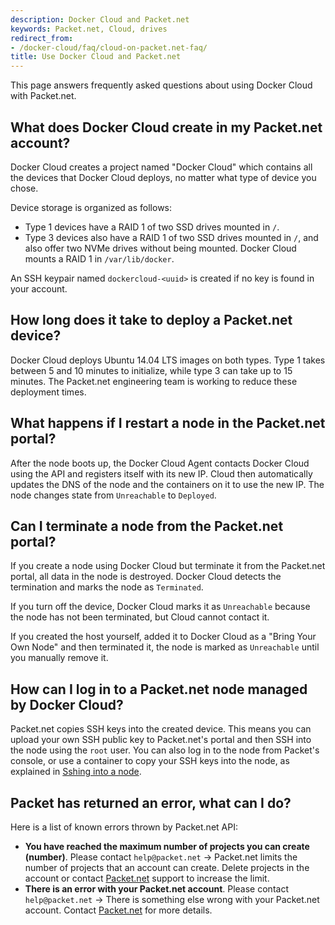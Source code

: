 ```yaml
---
description: Docker Cloud and Packet.net
keywords: Packet.net, Cloud, drives
redirect_from:
- /docker-cloud/faq/cloud-on-packet.net-faq/
title: Use Docker Cloud and Packet.net
---
```


This page answers frequently asked questions about using Docker Cloud with Packet.net.

## What does Docker Cloud create in my Packet.net account?

Docker Cloud creates a project named "Docker Cloud" which contains all the devices that Docker Cloud deploys, no matter what type of device you chose.

Device storage is organized as follows:

- Type 1 devices have a RAID 1 of two SSD drives mounted in `/`.
- Type 3 devices also have a RAID 1 of two SSD drives mounted in `/`, and also offer two NVMe drives without being mounted. Docker Cloud mounts a RAID 1 in `/var/lib/docker`.

An SSH keypair named `dockercloud-<uuid>` is created if no key is found in your account.

## How long does it take to deploy a Packet.net device?

Docker Cloud deploys Ubuntu 14.04 LTS images on both types. Type 1 takes between
5 and 10 minutes to initialize, while type 3 can take up to 15 minutes. The Packet.net engineering team is working to reduce these deployment times.

## What happens if I restart a node in the Packet.net portal?

After the node boots up, the Docker Cloud Agent contacts Docker Cloud using the
API and registers itself with its new IP. Cloud then automatically updates the
DNS of the node and the containers on it to use the new IP. The node changes
state from `Unreachable` to `Deployed`.

## Can I terminate a node from the Packet.net portal?

If you create a node using Docker Cloud but terminate it from the Packet.net
portal, all data in the node is destroyed. Docker Cloud detects the termination
and marks the node as `Terminated`.

If you turn off the device, Docker Cloud marks it as `Unreachable` because the
node has not been terminated, but Cloud cannot contact it.

If you created the host yourself, added it to Docker Cloud as a "Bring Your Own
Node" and then terminated it, the node is marked as `Unreachable` until you
manually remove it.

## How can I log in to a Packet.net node managed by Docker Cloud?

Packet.net copies SSH keys into the created device. This means you can upload your own SSH public key to Packet.net's portal and then SSH into the node using the `root` user. You can also log in to the node from Packet's console, or use a container to copy your SSH keys into the node, as explained in [Sshing into a node](../infrastructure/ssh-into-a-node.md).

## Packet has returned an error, what can I do?

Here is a list of known errors thrown by Packet.net API:

- **You have reached the maximum number of projects you can create (number)**. Please contact `help@packet.net` -> Packet.net limits the number of projects that an account can create. Delete projects in the account or contact [Packet.net](https://www.packet.net/) support to increase the limit.
- **There is an error with your Packet.net account**. Please contact `help@packet.net` -> There is something else wrong with your Packet.net account. Contact [Packet.net](https://www.packet.net/) for more details.
